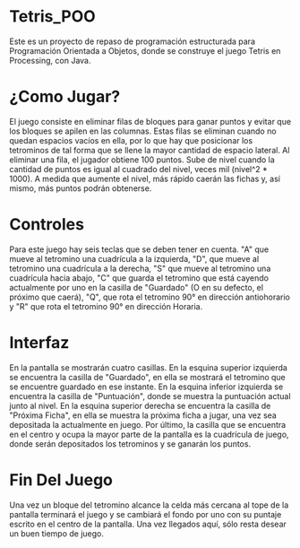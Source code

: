 # Tetris_POO
Este es un proyecto de repaso de programación estructurada para Programación Orientada a Objetos, donde se construye el juego Tetris en Processing, con Java.
# ¿Como Jugar?
El juego consiste en eliminar filas de bloques para ganar puntos y evitar que los bloques se apilen en las columnas. Estas filas se eliminan cuando no quedan espacios vacíos en ella, por lo que hay que posicionar los tetrominos de tal forma que se llene la mayor cantidad de espacio lateral. Al eliminar una fila, el jugador obtiene 100 puntos. Sube de nivel cuando la cantidad de puntos es igual al cuadrado del nivel, veces mil (nivel^2 * 1000). A medida que aumente el nivel, más rápido caerán las fichas y, así mismo, más puntos podrán obtenerse.
# Controles
Para este juego hay seis teclas que se deben tener en cuenta. "A" que mueve al tetromino una cuadrícula a la izquierda, "D", que mueve al tetromino una cuadrícula a la derecha, "S" que mueve al tetromino una cuadrícula hacia abajo, "C" que guarda el tetromino que está cayendo actualmente por uno en la casilla de "Guardado" (O en su defecto, el próximo que caerá), "Q", que rota el tetromino 90° en dirección antiohorario y "R" que rota el tetromino 90° en dirección Horaria.
# Interfaz
En la pantalla se mostrarán cuatro casillas. En la esquina superior izquierda se encuentra la casilla de "Guardado", en ella se mostrará el tetromino que se encuentre guardado en ese instante. En la esquina inferior izquierda se encuentra la casilla de "Puntuación", donde se muestra la puntuación actual junto al nivel. En la esquina superior derecha se encuentra la casilla de "Próxima Ficha", en ella se muestra la próxima ficha a jugar, una vez sea depositada la actualmente en juego. Por último, la casilla que se encuentra en el centro y ocupa la mayor parte de la pantalla es la cuadrícula de juego, donde serán depositados los tetrominos y se ganarán los puntos.
# Fin Del Juego
Una vez un bloque del tetromino alcance la celda más cercana al tope de la pantalla terminará el juego y se cambiará el fondo por uno con su puntaje escrito en el centro de la pantalla.
Una vez llegados aquí, sólo resta desear un buen tiempo de juego.
